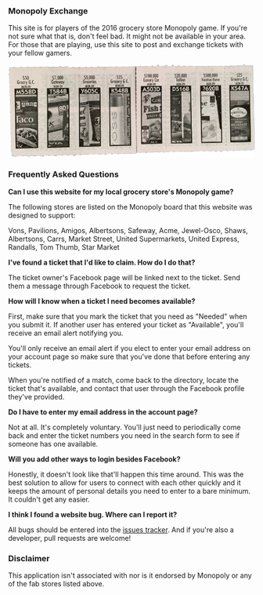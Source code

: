 ### Monopoly Exchange

This site is for players of the 2016 grocery store Monopoly game. If you're not sure what that is, don't feel bad. It might not be available in your area. For those that are playing, use this site to post and exchange tickets with your fellow gamers.

![preview](tickets_sm.png)

### Frequently Asked Questions

**Can I use this website for my local grocery store's Monopoly game?**

The following stores are listed on the Monopoly board that this website was designed to support:

Vons, Pavilions, Amigos, Albertsons, Safeway, Acme, Jewel-Osco, Shaws, Albertsons, Carrs, Market Street, United Supermarkets, United Express, Randalls, Tom Thumb, Star Market

**I've found a ticket that I'd like to claim. How do I do that?**

The ticket owner's Facebook page will be linked next to the ticket. Send them a message through Facebook to request the ticket.

**How will I know when a ticket I need becomes available?**

First, make sure that you mark the ticket that you need as "Needed" when you submit it. If another user has entered your ticket as "Available", you'll receive an email alert notifying you.

You'll only receive an email alert if you elect to enter your email address on your account page so make sure that you've done that before entering any tickets.

When you're notified of a match, come back to the directory, locate the ticket that's available, and contact that user through the Facebook profile they've provided.

**Do I have to enter my email address in the account page?**

Not at all. It's completely voluntary. You'll just need to periodically come back and enter the ticket numbers you need in the search form to see if someone has one available.

**Will you add other ways to login besides Facebook?**

Honestly, it doesn't look like that'll happen this time around. This was the best solution to allow for users to connect with each other quickly and it keeps the amount of personal details you need to enter to a bare minimum. It couldn't get any easier.

**I think I found a website bug. Where can I report it?**

All bugs should be entered into the [issues tracker](https://github.com/jamigibbs/monopoly-exchange/issues). And if you're also a developer, pull requests are welcome!

### Disclaimer

This application isn't associated with nor is it endorsed by Monopoly or any of the fab stores listed above.
